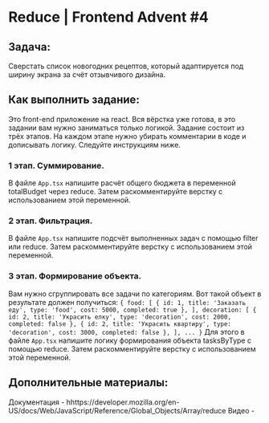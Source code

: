 # Reduce | Frontend Advent #4

## Задача:
Сверстать список новогодних рецептов, который адаптируется под ширину экрана за счёт отзывчивого дизайна.

## Как выполнить задание:
Это front-end приложение на react. Вся вёрстка уже готова, в это задании вам нужно заниматься только логикой.
Задание состоит из трёх этапов. На каждом этапе нужно убирать комментарии в коде и дописывать логику. Следуйте инструкциям ниже.

### 1 этап. Суммирование.
В файле `App.tsx` напишите расчёт общего бюджета в переменной totalBudget через reduce. Затем раскомментируйте верстку с использованием этой переменной.

### 2 этап. Фильтрация.
В файле `App.tsx` напишите подсчёт выполненных задач с помощью filter или reduce. Затем раскомментируйте верстку с использованием этой переменной.

### 3 этап. Формирование объекта.
Вам нужно сгруппировать все задачи по категориям. Вот такой объект в результате должен получиться:
`
  {
    food: [
      { id: 1, title: 'Заказать еду', type: 'food', cost: 5000, completed: true },
    ],
    decoration: [
        { id: 2, title: 'Украсить елку', type: 'decoration', cost: 2000, completed: false },
        { id: 2, title: 'Украсить квартиру', type: 'decoration', cost: 3000, completed: false },
    ], ...
  }
`
Для этого в файле `App.tsx` напишите логику формирования объекта tasksByType с помощью reduce. Затем раскомментируйте верстку с использованием этой переменной.

## Дополнительные материалы:
Документация - hhttps://developer.mozilla.org/en-US/docs/Web/JavaScript/Reference/Global_Objects/Array/reduce
Видео - 
